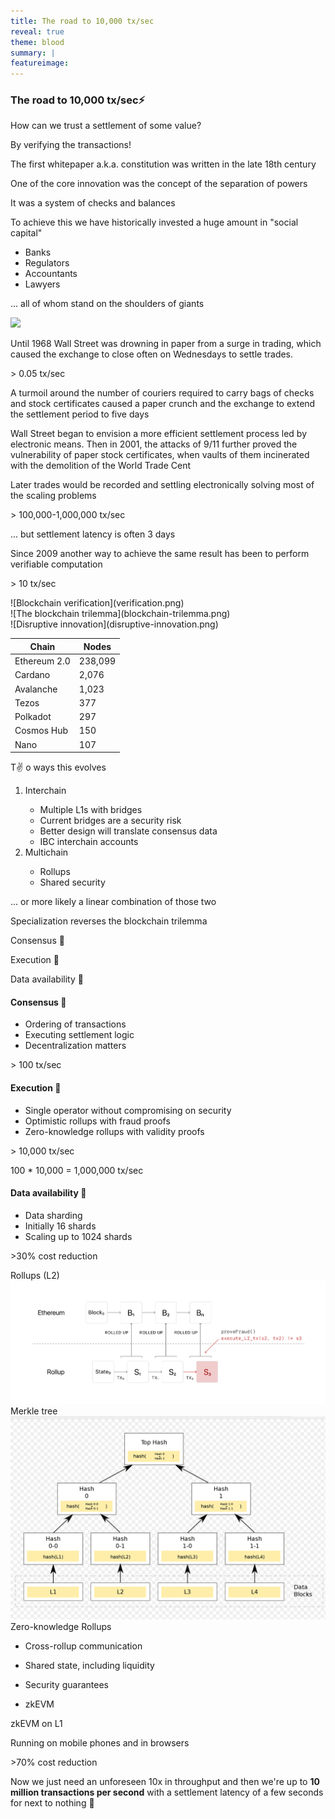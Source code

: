 ```yaml
---
title: The road to 10,000 tx/sec
reveal: true
theme: blood
summary: |
featureimage: 
---
```

<section>

  <section>
    <h1>The road to 10,000 tx/sec⚡️</h1>
  </section>

  <section>
  <p class="r-fit-text">How can we trust a settlement of some value?</p>
  <p class="fragment fade-up">By verifying the transactions!</p>

  <aside class="notes">
  <p>The first whitepaper a.k.a. constitution was written in the late 18th century</p>
  <p>One of the core innovation was the concept of the separation of powers</p>
  <p>It was a system of checks and balances</p>
  </aside>
  </section>

  <section>
  <p>To achieve this we have historically invested a huge amount in "social capital"</p>
  <ul>
    <li>Banks</li>
    <li>Regulators</li>
    <li>Accountants</li>
    <li>Lawyers</li>
  </ul>

  <p class="fragment fade-up">... all of whom stand on the shoulders of giants</p>
  </section>

  <section data-background-color="rgb(241, 239, 238)">
  <img class="r-strech" src="separation-of-powers.jpg"/>
  </section>

  <section data-background-image="paper-trade.jpg" data-background-opacity="0.5">
  <p>Until 1968 Wall Street was drowning in paper from a surge in trading, which caused the exchange to close often on Wednesdays to settle trades.</p>
  <p>> 0.05 tx/sec</p>

  <aside class="notes">
A turmoil around the number of couriers required to carry bags of checks and stock certificates caused a paper crunch and the exchange to extend the settlement period to five days

Wall Street began to envision a more efficient settlement process led by electronic means. Then in 2001, the attacks of 9/11 further proved the vulnerability of paper stock certificates, when vaults of them incinerated with the demolition of the World Trade Cent
  </aside>
  </section>

  <section data-background-image="paper-trade.jpg" data-background-opacity="0.5">
  <p>Later trades would be recorded and settling electronically solving most of the scaling problems</p>
  <p>> 100,000-1,000,000 tx/sec</p>
  <p class="fragment fade-up">... but settlement latency is often 3 days</p>
  </section>

</section>

<section>

  <section data-background-color="rgb(0, 39, 118)">
  Since 2009 another way to achieve the same result has been to perform verifiable computation
  <p>> 10 tx/sec</p>
  </section>

  <section data-background-color="rgb(0, 39, 118)">
![Blockchain verification](verification.png)
  </section>

  <section data-background-color="rgb(219, 227, 241)">
![The blockchain trilemma](blockchain-trilemma.png)
  </section>

  <section data-background-color="rgb(20, 32, 43)">
![Disruptive innovation](disruptive-innovation.png)
  </section>

  <section data-background-color="rgb(0, 39, 118)">

| Chain         | Nodes   |
|---------------|---------|
| Ethereum 2.0  | 238,099 |
| Cardano       | 2,076   |
| Avalanche     | 1,023   |
| Tezos         | 377     |
| Polkadot      | 297     |
| Cosmos Hub    | 150     |
| Nano          | 107     |

  </section>

</section>

<section>
  <section data-background-color="mediumseagreen">
T✌️ o ways this evolves

<ol>
<li>Interchain</li>
<ul>
  <li>Multiple L1s with bridges</li>
  <li>Current bridges are a security risk</li>
  <li>Better design will translate consensus data</li>
  <li>IBC interchain accounts</li>
</ul>
<li>Multichain</li>
<ul>
<li>Rollups</li>
<li>Shared security</li>
</ul>
</ol>
<p class="fragment fade-up">... or more likely a linear combination of those two</p>

  </section>
  <section data-background-color="mediumseagreen">
Specialization reverses the blockchain trilemma

Consensus 🤝

Execution 🧠

Data availability 💾

  </section>
  <section data-background-color="mediumseagreen">
  <h4>Consensus 🤝</h4>

  <ul>
    <li>Ordering of transactions</li>
    <li>Executing settlement logic</li>
    <li>Decentralization matters</li>
  </ul>
  <p>> 100 tx/sec</p>
  </section>
  <section data-background-color="mediumseagreen">
   <h4>Execution 🧠</h4>

  <ul>
    <li>Single operator without compromising on security</li>
    <li>Optimistic rollups with fraud proofs</li>
    <li>Zero-knowledge rollups with validity proofs</li>
  </ul>
  <p>> 10,000 tx/sec</p>
  <p>100 * 10,000 = 1,000,000 tx/sec</p>
  </section>
  <section data-background-color="mediumseagreen">
   <h4>Data availability 💾</h4>

  <ul>
    <li>Data sharding</li>
    <li>Initially 16 shards</li>
    <li>Scaling up to 1024 shards</li>
    </li>
  </ul>
  <p>>30% cost reduction</p>
  </section>

</section>

<section>

  <section data-background-color="crimson">
  Rollups (L2)

  <img class="r-strech" src="ethereum-rollup.png"/>
  </section>

  <section data-background-color="crimson">
  Merkle tree

  <img class="r-strech" src="merkle-tree.png"/>
  </section>


  <section data-background-color="crimson">
Zero-knowledge Rollups

- Cross-rollup communication
- Shared state, including liquidity
- Security guarantees
- zkEVM

  </section>

  <section data-background-color="crimson">
zkEVM on L1

  Running on mobile phones and in browsers
  <p>>70% cost reduction</p>
  </section>

  <section>
  Now we just need an unforeseen 10x in throughput and then we're up to <b>10 million transactions per second</b> with a settlement latency of a few seconds for next to nothing 🤔
  </section>
</section>
